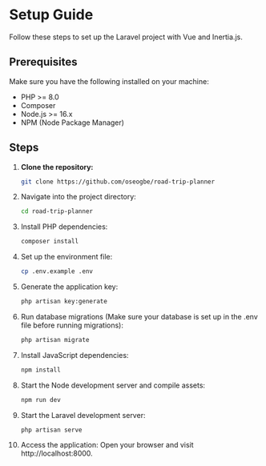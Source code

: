 # Setup Guide

Follow these steps to set up the Laravel project with Vue and Inertia.js.

## Prerequisites

Make sure you have the following installed on your machine:

- PHP >= 8.0
- Composer
- Node.js >= 16.x
- NPM (Node Package Manager)

## Steps

1. **Clone the repository:**
   ```bash
   git clone https://github.com/oseogbe/road-trip-planner

2. Navigate into the project directory:
   ```bash
   cd road-trip-planner

3. Install PHP dependencies:
   ```bash
   composer install

4. Set up the environment file:
   ```bash
   cp .env.example .env

5. Generate the application key:
   ```bash
   php artisan key:generate

6. Run database migrations (Make sure your database is set up in the .env file before running migrations):
   ```bash
   php artisan migrate

7. Install JavaScript dependencies:
   ```bash
   npm install

8. Start the Node development server and compile assets:
   ```bash
   npm run dev

9. Start the Laravel development server:
    ```bash
    php artisan serve

10. Access the application: Open your browser and visit http://localhost:8000.

   
